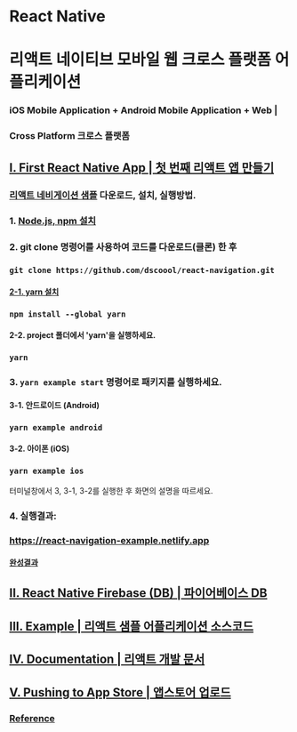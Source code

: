 # React Native 
# 리액트 네이티브 모바일 웹 크로스 플랫폼 어플리케이션

### iOS Mobile Application + Android Mobile Application + Web | 
### Cross Platform 크로스 플랫폼

## [I. First React Native App | 첫 번째 리액트 앱 만들기](https://github.com/facebook/react-native?tab=readme-ov-file#-building-your-first-react-native-app)
### [리액트 네비게이션 샘플](https://github.com/dscoool/react-navigation/blob/main/example/) 다운로드, 설치, 실행방법.

### 1. [Node.js, npm 설치](https://nodejs.org/en/download)

### 2. git clone 명령어를 사용하여 코드를 다운로드(클론) 한 후 
### ```` git clone https://github.com/dscoool/react-navigation.git ````
#### [2-1. yarn 설치](https://classic.yarnpkg.com/lang/en/docs/install/#windows-stable)
### ```` npm install --global yarn ````
#### 2-2. project 폴더에서 'yarn'을 실행하세요.
### ```` yarn ````

### 3. ```` yarn example start ```` 명령어로 패키지를 실행하세요.

#### 3-1. 안드로이드 (Android)
### ```` yarn example android ````
#### 3-2. 아이폰 (iOS)
### ```` yarn example ios ````
터미널창에서 3, 3-1, 3-2를 실행한 후 화면의 설명을 따르세요.

### 4. 실행결과:
### <https://react-navigation-example.netlify.app>

#### [완성결과](https://github.com/facebook/react-native?tab=readme-ov-file#-building-your-first-react-native-app)

## [ II. React Native Firebase (DB) | 파이어베이스 DB](https://rnfirebase.io/perf/ky-integration)

## [ III. Example | 리액트 샘플 어플리케이션 소스코드](https://github.com/dscoool/React-Native-Apps)

## [ IV. Documentation | 리액트 개발 문서](https://reactnative.dev/docs/getting-started)

## [ V. Pushing to App Store | 앱스토어 업로드](https://reactnative.dev/docs/publishing-to-app-store)


### [Reference](https://github.com/facebook/react-native?tab=readme-ov-file#-building-your-first-react-native-app)
